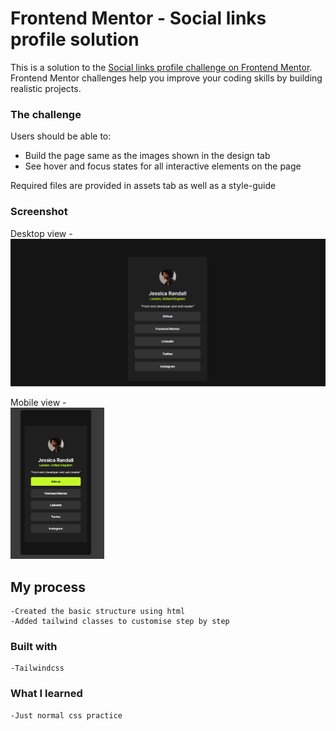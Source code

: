 # Frontend Mentor - Social links profile solution
This is a solution to the [Social links profile challenge on Frontend Mentor](https://www.frontendmentor.io/challenges/social-links-profile-UG32l9m6dQ). Frontend Mentor challenges help you improve your coding skills by building realistic projects. 

### The challenge

Users should be able to:
- Build the page same as the images shown in the design tab
- See hover and focus states for all interactive elements on the page

Required files are provided in assets tab as well as a style-guide


### Screenshot

   Desktop view -
   <img src="./solution_scrnshot/Screenshot 2024-01-28 172444.png"> 

Mobile view -  
<img src="./solution_scrnshot/Screenshot 2024-01-28 172412.png" width=150 >


## My process
    -Created the basic structure using html
    -Added tailwind classes to customise step by step

### Built with
    -Tailwindcss

### What I learned
    -Just normal css practice

